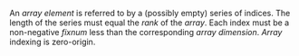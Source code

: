  



An *array element* is referred to by a (possibly empty) series of indices. The length of the series must equal the *rank* of the *array*. Each index must be a non-negative *fixnum* less than the corresponding *array dimension*. *Array* indexing is zero-origin. 



